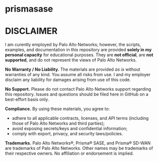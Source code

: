 # prismasase
# DISCLAIMER

I am curently employed by Palo Alto Networks; however, the scripts, examples, and documentation in this repository are provided **solely in my personal capacity** for educational purposes. They are **not official**, are **not supported**, and do not represent the views of Palo Alto Networks.

**No Warranty / No Liability.** The materials are provided *as is* without warranties of any kind. You assume all risks from use. I and my employer disclaim any liability for damages arising from use of this code.

**No Support.** Please do not contact Palo Alto Networks support regarding this repository. Issues and questions should be filed here in GitHub on a best-effort basis only.

**Compliance.** By using these materials, you agree to:  
- adhere to all applicable contracts, licenses, and API terms (including those of Palo Alto Networks and third parties);  
- avoid exposing secrets/keys and confidential information;  
- comply with export, privacy, and security laws/policies.

**Trademarks.** Palo Alto Networks®, Prisma® SASE, and Prisma® SD-WAN are trademarks of Palo Alto Networks. Other names may be trademarks of their respective owners. No affiliation or endorsement is implied.
